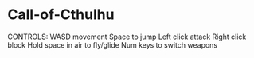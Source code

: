 # Call-of-Cthulhu
CONTROLS: 
WASD movement
Space to jump
Left click attack Right click block
Hold space in air to fly/glide 
Num keys to switch weapons
